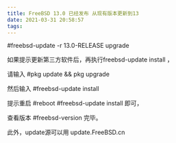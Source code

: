 ```yaml
---
title: FreeBSD 13.0 已经发布 从现有版本更新到13
date: 2021-03-31 20:58:57
tags:
---
```


 #freebsd-update -r 13.0-RELEASE upgrade

如果提示更新第三方软件后，再执行freebsd-update install ，

请输入 #pkg update && pkg upgrade

然后输入 #freebsd-update install

提示重启 #reboot #freebsd-update install 即可，

查看版本 #freebsd-version 完毕。

此外，update源可以用 update.FreeBSD.cn

